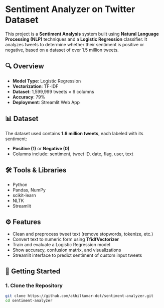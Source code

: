 # Sentiment Analyzer on Twitter Dataset

This project is a **Sentiment Analysis** system built using **Natural Language Processing (NLP)** techniques and a **Logistic Regression** classifier. It analyzes tweets to determine whether their sentiment is positive or negative, based on a dataset of over 1.5 million tweets.

## 🔍 Overview

- **Model Type**: Logistic Regression
- **Vectorization**: TF-IDF
- **Dataset**: 1,599,999 tweets × 6 columns
- **Accuracy**: 79%
- **Deployment**: Streamlit Web App

## 📊 Dataset

The dataset used contains **1.6 million tweets**, each labeled with its sentiment:

- **Positive (1)** or **Negative (0)**
- Columns include: sentiment, tweet ID, date, flag, user, text

## 🛠️ Tools & Libraries

- Python
- Pandas, NumPy
- scikit-learn
- NLTK
- Streamlit

## ⚙️ Features

- Clean and preprocess tweet text (remove stopwords, tokenize, etc.)
- Convert text to numeric form using **TfidfVectorizer**
- Train and evaluate a Logistic Regression model
- Show accuracy, confusion matrix, and visualizations
- Streamlit interface to predict sentiment of custom input tweets

## 🚀 Getting Started

### 1. Clone the Repository

```bash
git clone https://github.com/akhilkumar-dot/sentiment-analyzer.git
cd sentiment-analyzer
